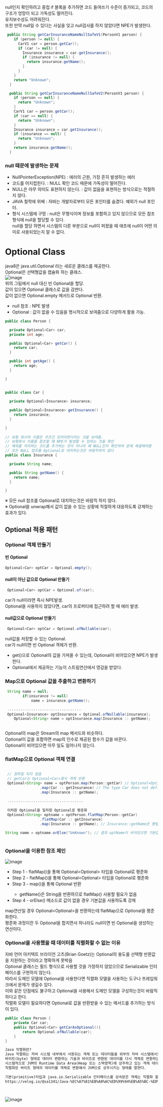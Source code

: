 null인지 확인하려고 중첩 if 블록을 추가하면 코드 들여쓰기 수준이 증가되고, 코드의 구조가 엉망이 되고 가독성도 떨어진다.  
유지보수성도 어려워진다.  
또한 만약 null일 수 있다는 사실을 잊고 null검사를 하지 않았다면 NPE가 발생한다.  

``` java
 public String getCarInsuranceNameNullSafeV1(PersonV1 person) {
    if (person != null) {
      CarV1 car = person.getCar();
      if (car != null) {
        Insurance insurance = car.getInsurance();
        if (insurance != null) {
          return insurance.getName();
        }
      }
    }
    return "Unknown";
  }

  public String getCarInsuranceNameNullSafeV2(PersonV1 person) {
    if (person == null) {
      return "Unknown";
    }
    CarV1 car = person.getCar();
    if (car == null) {
      return "Unknown";
    }
    Insurance insurance = car.getInsurance();
    if (insurance == null) {
      return "Unknown";
    }
    return insurance.getName();
  }
```  

### null 때문에 발생하는 문제
* NullPointerException(NPE) : 에러의 근원, 가장 흔히 발생하는 에러
* 코드를 어지럽힌다. : NULL 확인 코드 때문에 가독성이 떨어진다.
* NULL은 아무 의미도 표현하지 않는다. : 값이 없음을 표현하는 방식으로는 적절하지 않다.  
* JAVA 철학에 위배 : 자바는 개발자로부터 모든 포인터를 숨겼다. 예외가 null 포인터.  
* 형식 시스템에 구멍 : null은 무형식이며 정보를 포함하고 있지 않으므로 모든 참조 형식에 null을 할당할 수 있다.  
                      null을 할당 하면서 시스템의 다른 부분으로 null이 퍼졌을 때 애초에 null이 어떤 의미로 사용되었는지 알 수 없다.  
                      

# Optional Class
java8은 java.util.Optional<T> 라는 새로운 클래스를 제공한다.  
Optional은 선택형값을 캡슐화 하는 클래스.  
![image](https://user-images.githubusercontent.com/67637716/165323713-c91516ac-1ed3-4c9e-84b9-72384fec4b0b.png)  
위의 그림에서 null 대신 빈 Optional을 할당.  
값이 있으면 Optional 클래스로 값을 감싼다.  
값이 없으면 Optional.empty 메서드로 Optional 반환.  

* null 참조 : NPE 발생
* Optional : 값이 없을 수 있음을 명시적으로 보여줌으로 다양하게 활용 가능.
  
``` java
public class Person {

  private Optional<Car> car;
  private int age;

  public Optional<Car> getCar() {
    return car;
  }

  public int getAge() {
    return age;
  }

}
  
  
public class Car {

  private Optional<Insurance> insurance;

  public Optional<Insurance> getInsurance() {
    return insurance;
  }

}
  
// 보험 회사의 이름은 무조건 있어야한다라는 것을 보여줌.  
// 보험회사 이름을 참조할 때 NPE가 발생할 수 있따는 것을 확인
// 예외를 처리하는 코드를 추가하는 것이 아니라 왜 NULL인지 확인하여 문제 해결해야함
// 모든 NULL 참조를 Optional로 대치하는것은 바람직하지 않다
public class Insurance {

  private String name;

  public String getName() {
    return name;
  }

}
```  
  
※ 모든 null 참조를 Optional로 대치하는것은 바람직 하지 않다.  
※ Optional을 unwrap해서 값이 없을 수 있는 상황에 적절하게 대응하도록 강제하는 효과가 있다.  
  
## Optional 적용 패턴
### Optional 객체 만들기
#### 빈 Optional
``` java
Optional<Car> optCar = Optional.empty();
```  
#### null이 아닌 값으로 Optional 만들기
``` java
 Optional<Car> optCar = Optional.of(car);
```  
car가 null이라면 즉시 NPE발생.  
Optional을 사용하지 않았다면, car의 프로퍼티에 접근하려 할 때 에러 발생.  

#### null값으로 Optional 만들기
``` java
 Optional<Car> optCar = Optional.ofNullable(car);
```  
null값을 저장할 수 있는 Optional.  
car가 null이면 빈 Optional 객체가 반환.  

* get()으로 Optional의 값을 가져올 수 있는데, Optional이 비어있으면 NPE가 발생한다.  
* Optional에서 제공하는 기능이 스트림연산에서 영감을 받았다.  
 
 
### Map으로 Optional 값을 추출하고 변환하기  
``` java
 String name = null;
		if(insurance != null) 
			name = insurance.getName();
 
 ----------------------------------
 Optional<Insurance> optInsurance = Optional.ofNullable(insurance);
	Optional<String> name = optInsurance.map(Insurance :: getName);
	
```  
Optional의 map은 Stream의 map 메서드와 비슷하다.  
Optional이 값을 포함하면 map의 인수로 제공된 함수가 값을 바꾼다.  
Optional이 비어있으면 아무 일도 일어나지 않는다.  
 
### flatMap으로 Optional 객체 연결  
``` java
 
 // 컴파일 되지 않음
 // getCar는 Optional<Car>형식 객체 반환
 Optional<String> name = optPerson.map(Person::getCar) // Optional<Optional<Car>>
				.map(Car :: getInsurance) // The type Car does not define getInsurance(Optional<Car>) that is applicable here
				.map(Insurance :: getName);
 
 -----------------------------------
 
 이차원 Optional을 일차원 Optional로 평준화
 Optional<String> optname = optPerson.flatMap(Person::getCar)
				.flatMap(Car :: getInsurance)
				.map(Insurance :: getName); // Insurance::getName은 평범한 문자열을 반환하므로 추가 "flatMap"은 필요가 없음.

String name = optname.orElse("UnKnown"); // 결과 optName이 비어있으면 기본값 사용
	
```
	
### Optional을 이용한 참조 체인
![image](https://user-images.githubusercontent.com/67637716/165416305-82fa7186-0c39-4987-9c5e-4a4e1026c50b.png)  
* Step 1 - flatMap()을 통해 Optional<Optional<Car>> 타입을 Optional<Car>로 평준화
* Step 2 - flatMap()을 통해 Optional<Optional<Insurance>> 타입을 Optional<Insurance>로 평준화
* Step 3 - map()을 통해 Optional<String> 반환
	* getName()은 String을 반환하므로 flatMap() 사용할 필요가 없음
* Step 4 - orElse() 메소드로 값이 없을 경우 기본값을 사용하도록 강제  

map연산일 경우 Optional<Optional<Car>>을 반환하는데 flatMap으로 Optional을 평준화한다.  
평준화 과정이란 두 Optional을 합치면서 하나라도 null이면 빈 Optional을 생성하는 연산이다.  
	

### Optional을 사용했을 때 데이터를 직렬화할 수 없는 이유
자바 언어 아키텍트 브라이언 고츠(Brian Goetz)는 Optional의 용도를 선택형 반환값을 지원하는 것이라고 명확하게 못박음  
Optional 클래스는 필드 형식으로 사용할 것을 가정하지 않았으므로 Serializable 인터페이스를 구현하지 않는다.  
따라서 도메인 모델에 Optional을 사용한다면 직렬화 모델을 사용하는 도구나 프레임워크에서 문제가 생길수 있다.  
이와 같은 단점에도 불구하고 Optional을 사용해서 도메인 모델을 구성하는것이 바람직하다고 한다.  
직렬화 모델이 필요하다면 Optional로 값을 반환받을 수 있는 메서드를 추가하는 방식이 있다.  
	
``` java
public class Person {
	private Car car;
	public Optional<Car> getCarAsOptional(){
		return Optional.ofNullable(car);
	}
}
```  
	
``` html
Java 직렬화란?  
Java 직렬화는 자바 시스템 내부에서 사용되는 객체 또는 데이터들을 외부의 자바 시스템에서도 사용할 수 있도록  
바이트(byte) 형태로 데이터 변환하는 기술과 바이트로 변환된 데이터를 다시 객체로 변환하는 역직렬화를 포함.  
시스템적으로 JVM의 Runtime Data Area(Heap 또는 스택영역)에 상주하고 있는 객체 데이터를 바이트 형태로 변환하는 기술과  
직렬화된 바이트 형태의 데이터를 객체로 변환해서 JVM으로 상주시키는 형태를 말한다.  
	
기본(primitive)타입과 java.io.Serializable 인터페이스를 상속받은 객체는 직렬화 할 수 있는 기본 조건을 가짐.  
https://velog.io/@sa1341/Java-%EC%A7%81%EB%A0%AC%ED%99%94%EB%A5%BC-%ED%95%98%EB%8A%94-%EC%9D%B4%EC%9C%A0%EA%B0%80-%EB%AC%B4%EC%97%87%EC%9D%BC%EA%B9%8C  

 
```  
![image](https://user-images.githubusercontent.com/67637716/165417206-1d45d64a-c1ca-42a8-b41c-baba747c0c16.png)  
	
	
	
	




